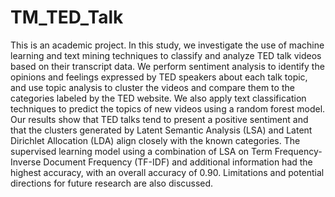 # TM_TED_Talk
 This is an academic project. In this study, we investigate the use of machine learning and text mining techniques to classify and analyze TED talk videos based on their transcript data. We perform sentiment analysis to identify the opinions and feelings expressed by TED speakers about each talk topic, and use topic analysis to cluster the videos and compare them to the categories labeled by the TED website. We also apply text classification techniques to predict the topics of new videos using a random forest model. Our results show that TED talks tend to present a positive sentiment and that the clusters generated by Latent Semantic Analysis (LSA) and Latent Dirichlet Allocation (LDA) align closely with the known categories. The supervised learning model using a combination of LSA on Term Frequency-Inverse Document Frequency (TF-IDF) and additional information had the highest accuracy, with an overall accuracy of 0.90. Limitations and potential directions for future research are also discussed.
